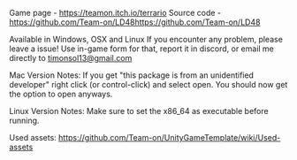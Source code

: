 Game page - https://teamon.itch.io/terrario
Source code - https://github.com/Team-on/LD48https://github.com/Team-on/LD48


Available in Windows, OSX and Linux
If you encounter any problem, please leave a issue! 
Use in-game form for that, report it in discord, or email me directly to timonsol13@gmail.com

Mac Version Notes:
If you get "this package is from an unidentified developer" right click (or control-click) and select open. You should now get the option to open anyways.

Linux Version Notes:
Make sure to set the x86_64 as executable before running.


Used assets:
https://github.com/Team-on/UnityGameTemplate/wiki/Used-assets